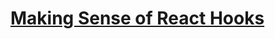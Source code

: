 # [Making Sense of React Hooks](https://medium.com/@dan_abramov/making-sense-of-react-hooks-fdbde8803889)
